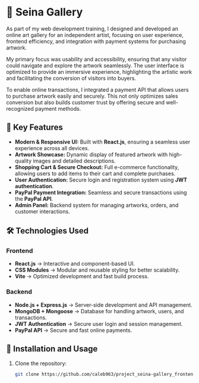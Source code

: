 # 🎨 Seina Gallery  

As part of my web development training, I designed and developed an online art gallery for an independent artist, focusing on user experience, frontend efficiency, and integration with payment systems for purchasing artwork.

My primary focus was usability and accessibility, ensuring that any visitor could navigate and explore the artwork seamlessly. The user interface is optimized to provide an immersive experience, highlighting the artistic work and facilitating the conversion of visitors into buyers.

To enable online transactions, I integrated a payment API that allows users to purchase artwork easily and securely. This not only optimizes sales conversion but also builds customer trust by offering secure and well-recognized payment methods.

## 🚀 Key Features  
- **Modern & Responsive UI:** Built with **React.js**, ensuring a seamless user experience across all devices.  
- **Artwork Showcase:** Dynamic display of featured artwork with high-quality images and detailed descriptions.  
- **Shopping Cart & Secure Checkout:** Full e-commerce functionality, allowing users to add items to their cart and complete purchases.  
- **User Authentication:** Secure login and registration system using **JWT authentication**.  
- **PayPal Payment Integration:** Seamless and secure transactions using the **PayPal API**.  
- **Admin Panel:** Backend system for managing artworks, orders, and customer interactions.  

## 🛠️ Technologies Used  
### **Frontend**  
- **React.js** → Interactive and component-based UI.  
- **CSS Modules** → Modular and reusable styling for better scalability.  
- **Vite** → Optimized development and fast build process.  

### **Backend**  
- **Node.js + Express.js** → Server-side development and API management.  
- **MongoDB + Mongoose** → Database for handling artwork, users, and transactions.  
- **JWT Authentication** → Secure user login and session management.  
- **PayPal API** → Secure and fast online payments.  

## 📂 Installation and Usage  
1. Clone the repository:  
   ```bash
   git clone https://github.com/caleb963/project_seina-gallery_frontend.git
